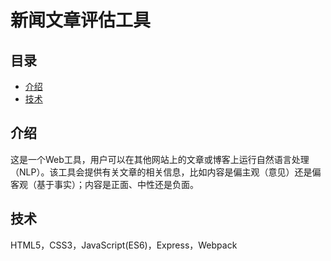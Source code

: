 # 新闻文章评估工具

## 目录

* [介绍](#介绍)
* [技术](#技术)

## 介绍

这是一个Web工具，用户可以在其他网站上的文章或博客上运行自然语言处理（NLP）。该工具会提供有关文章的相关信息，比如内容是偏主观（意见）还是偏客观（基于事实）；内容是正面、中性还是负面。

## 技术

HTML5，CSS3，JavaScript(ES6)，Express，Webpack